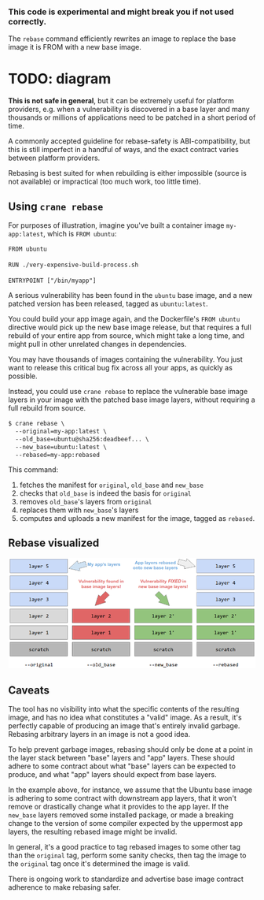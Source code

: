 ### This code is experimental and might break you if not used correctly.

The `rebase` command efficiently rewrites an image to replace the base image it
is FROM with a new base image.

# TODO: diagram

**This is not safe in general**, but it can be extremely useful for platform
providers, e.g. when a vulnerability is discovered in a base layer and many
thousands or millions of applications need to be patched in a short period of
time.

A commonly accepted guideline for rebase-safety is ABI-compatibility, but this
is still imperfect in a handful of ways, and the exact contract varies between
platform providers.

Rebasing is best suited for when rebuilding is either impossible (source is not
available) or impractical (too much work, too little time).

## Using `crane rebase`

For purposes of illustration, imagine you've built a container image
`my-app:latest`, which is `FROM ubuntu`:

```
FROM ubuntu

RUN ./very-expensive-build-process.sh

ENTRYPOINT ["/bin/myapp"]
```

A serious vulnerability has been found in the `ubuntu` base image, and a new
patched version has been released, tagged as `ubuntu:latest`.

You could build your app image again, and the Dockerfile's `FROM ubuntu`
directive would pick up the new base image release, but that requires a full
rebuild of your entire app from source, which might take a long time, and might
pull in other unrelated changes in dependencies.

You may have thousands of images containing the vulnerability. You just want to
release this critical bug fix across all your apps, as quickly as possible.

Instead, you could use `crane rebase` to replace the vulnerable base image
layers in your image with the patched base image layers, without requiring a
full rebuild from source.

```
$ crane rebase \
  --original=my-app:latest \
  --old_base=ubuntu@sha256:deadbeef... \
  --new_base=ubuntu:latest \
  --rebased=my-app:rebased
```

This command:

1. fetches the manifest for `original`, `old_base` and `new_base`
1. checks that `old_base` is indeed the basis for `original`
1. removes `old_base`'s layers from `original`
1. replaces them with `new_base`'s layers
1. computes and uploads a new manifest for the image, tagged as `rebased`.

## Rebase visualized

![rebase visualization](./rebase.png)

## Caveats

The tool has no visibility into what the specific contents of the resulting
image, and has no idea what constitutes a "valid" image. As a result, it's
perfectly capable of producing an image that's entirely invalid garbage.
Rebasing arbitrary layers in an image is not a good idea.

To help prevent garbage images, rebasing should only be done at a point in the
layer stack between "base" layers and "app" layers. These should adhere to some
contract about what "base" layers can be expected to produce, and what "app"
layers should expect from base layers.

In the example above, for instance, we assume that the Ubuntu base image is
adhering to some contract with downstream app layers, that it won't remove or
drastically change what it provides to the app layer. If the `new_base` layers
removed some installed package, or made a breaking change to the version of some
compiler expected by the uppermost app layers, the resulting rebased image might
be invalid.

In general, it's a good practice to tag rebased images to some other tag than
the `original` tag, perform some sanity checks, then tag the image to the
`original` tag once it's determined the image is valid.

There is ongoing work to standardize and advertise base image contract
adherence to make rebasing safer.
